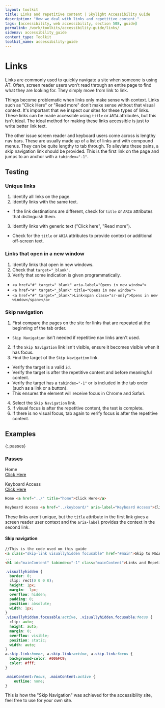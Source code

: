```yaml
---
layout: toolkit
title: Links and repetitive content | Skylight Accessibility Guide
description: "How we deal with links and repetitive content."
tags: [accessibility, web accessibility, section 508, guide]
permalink: /work/toolkits/accessibility-guide/links/
sidenav: accessibility_guide
content_type: Toolkit
toolkit_name: accessibility-guide
---
```


# Links

Links are commonly used to quickly navigate a site when someone is using AT. Often, screen reader users won't read through an entire page to find what they are looking for. They simply move from link to link.

Things become problematic when links only make sense with context. Links such as "Click Here" or "Read more" don't make sense without that visual context. It's important that we inspect our sites for these types of links. These links can be made accessible using `title` or `ARIA` attributes, but this isn't ideal. The ideal method for making these links accessible is just to write better link text.

The other issue screen reader and keyboard users come across is lengthy nav bars. These are usually made up of a list of links and with compound menus. They can be quite lengthy to tab through. To alleviate these pains, a skip navigation link should be provided. This is the first link on the page and jumps to an anchor with a `tabindex="-1"`.

## Testing

### Unique links

1. Identify all links on the page.
2. Identify links with the same text.
  * If the link destinations are different, check for `title` or `ARIA` attributes that distinguish them.
3. Identify links with generic text ("Click here", "Read more").
  * Check for the `title` or `ARIA` attributes to provide context or additional off-screen text.

### Links that open in a new window

1. Identify links that open in new windows.
2. Check that `target="_blank"`.
3. Verify that some indication is given programmatically.
  *  `<a href="#" target="_blank" aria-label="Opens in new window">`
  *  `<a href="#" target="_blank" title="Opens in new window">`
  *  `<a href="#" target="_blank">Link<span class="sr-only">Opens in new window</span></a>`

### Skip navigation

1. First compare the pages on the site for links that are repeated at the beginning of the tab order.
  * `Skip Navigation` isn't needed if repetitive nav links aren't used.
2. If the `Skip Navigation` link isn't visible, ensure it becomes visible when it has focus.
3. Find the target of the `Skip Navigation` link.
  * Verify the target is a valid `id`.
  * Verify the target is after the repetitive content and before meaningful content.
  * Verify the target has a `tabindex="-1"` or is included in the tab order (such as a link or a button).
   * This ensures the element will receive focus in Chrome and Safari.
4. Select the `Skip Navigation` link.
5. If visual focus is after the repetitive content, the test is complete.
6. If there is no visual focus, tab again to verify focus is after the repetitive content.

## Examples

{:.passes}
### Passes

<div class="example" markdown="1">
  Home <br> <a href="../" title="home">Click Here</a>

  Keyboard Access <br> <a href="../keyboard/" aria-label="Keyboard Access">Click Here</a>
</div>

```html
Home <a href="../" title="home">Click Here</a>

Keyboard Access <a href="../keyboard/" aria-label="Keyboard Access">Click Here</a>
```

These links aren't unique, but the ```title``` attribute in the first link gives a screen reader user context and the ```aria-label``` provides the context in the second link.

#### Skip navigation

```html
//This is the code used on this guide
<a class="skip-link visuallyhidden focusable" href="#main">Skip to Main Content</a>
...
<h1 id="mainContent" tabindex="-1" class="mainContent">Links and Repetitive Content</h1>

```
```css
.visuallyhidden {
  border: 0;
  clip: rect(0 0 0 0);
  height: 1px;
  margin: -1px;
  overflow: hidden;
  padding: 0;
  position: absolute;
  width: 1px;
}
.visuallyhidden.focusable:active, .visuallyhidden.focusable:focus {
  clip: auto;
  height: auto;
  margin: 0;
  overflow: visible;
  position: static;
  width: auto;
}
a.skip-link:hover, a.skip-link:active, a.skip-link:focus {
  background-color: #006FC9;
  color: #fff;
}

.mainContent:focus, .mainContent:active {
 	outline: none;
}
```

This is how the "Skip Navigation" was achieved for the accessibility site, feel free to use for your own site.
